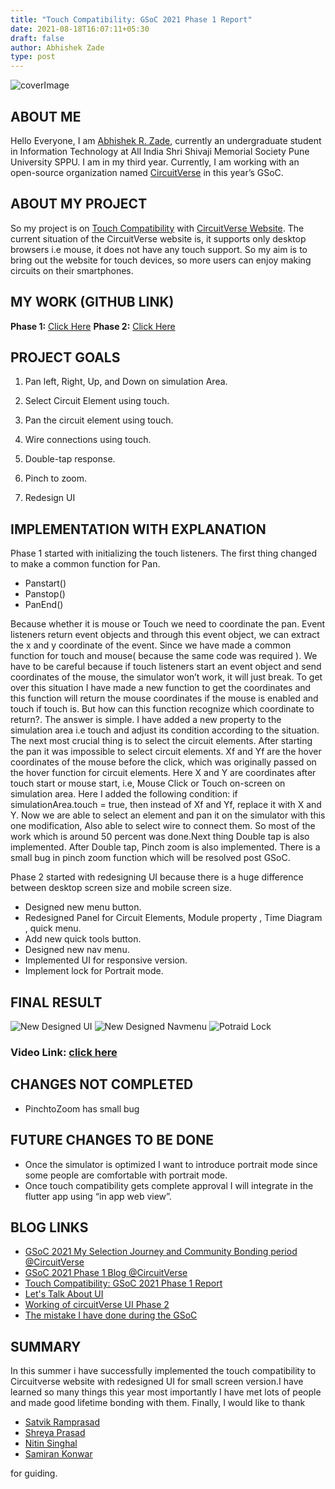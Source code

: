 ```yaml
---
title: "Touch Compatibility: GSoC 2021 Phase 1 Report"
date: 2021-08-18T16:07:11+05:30
draft: false
author: Abhishek Zade
type: post
---
```

![coverImage](/images/abhishek_phase_1_blog/FinalReportCoverAbhishekZade.png)

## ABOUT ME
Hello Everyone, I am [Abhishek R. Zade](https://www.linkedin.com/in/abhishek-zade-8095671ab/), currently an undergraduate student in Information Technology at All India Shri Shivaji Memorial Society Pune University SPPU. I am in my third year. Currently, I am working with an open-source organization named [CircuitVerse](https://circuitverse.org/) in this year’s GSoC.

## ABOUT MY PROJECT
So my project is on [Touch Compatibility](https://summerofcode.withgoogle.com/projects/#5562927320399872) with [CircuitVerse Website](https://circuitverse.org/). The current situation of the CircuitVerse website is, it supports only desktop browsers i.e mouse, it does not have any touch support. So my aim is to bring out the website for touch devices, so more users can enjoy making circuits on their smartphones.

## MY WORK (GITHUB LINK)
**Phase 1:** [Click Here](https://github.com/CircuitVerse/CircuitVerse/pull/2283)
**Phase 2:** [Click Here](https://github.com/CircuitVerse/CircuitVerse/pull/2362)

## PROJECT GOALS
1. Pan left, Right, Up, and Down on simulation Area.

2. Select Circuit Element using touch.

3. Pan the circuit element using touch.

4. Wire connections using touch.

5. Double-tap response.

6. Pinch to zoom.

7. Redesign UI 

## IMPLEMENTATION WITH EXPLANATION

Phase 1 started with initializing the touch listeners. The first thing changed  to make a common function for Pan.

- Panstart()
- Panstop()
- PanEnd()

Because whether it is mouse or Touch we need to coordinate the pan. Event listeners return event objects and through this event object, we can extract the x and y coordinate of the event.
Since we have made a common function for touch and mouse( because the same code was required ). We have to be  careful because if touch listeners start an event object and send coordinates of the mouse, the simulator won’t work, it will just break. To get over this situation I have made a new function to get the coordinates and this function will return the mouse coordinates if the mouse is enabled and touch if touch is. But how can this function recognize which coordinate to return?. The answer is simple. I have added a new property to the simulation area i.e touch and adjust its condition according to the situation.
The next most crucial thing is to select the circuit elements. After starting the pan it was impossible  to select circuit elements. Xf and Yf are the hover coordinates of the mouse before the click, which was originally passed on the hover function for circuit elements. Here X and Y are coordinates after touch start or mouse start, i.e, Mouse Click or Touch on-screen on simulation area. Here I added the following condition: if simulationArea.touch = true, then instead of Xf and Yf, replace it with X and Y. Now we are  able to select an element and pan it on the simulator with this one modification, Also able to select wire to connect them. So most of the work which is around 50 percent was done.Next thing Double tap is also implemented.
After Double tap, Pinch zoom is also implemented. There is a small bug in pinch zoom function which will be resolved post GSoC.

Phase 2 started with redesigning UI because there is a huge difference between desktop screen size and mobile screen size.
- Designed new menu button.
- Redesigned Panel for Circuit Elements, Module property , Time Diagram , quick menu.
- Add new quick tools button. 
- Designed new nav menu.
- Implemented UI for responsive version. 
- Implement lock for Portrait mode.

## FINAL RESULT
![New Designed UI](/images/abhishek_phase_1_blog/FinalDesignedCVAbhishekZade.png) 
![New Designed Navmenu](/images/abhishek_phase_1_blog/NamvmenuAbhishekZade.png)
![Potraid Lock](/images/abhishek_phase_1_blog/potraitlockAbhishekZade.png) 

### Video Link: [click here](https://drive.google.com/file/d/1_B_iZPF_WsSO_0dIdOj3CZI-pWvTiMwi/view?usp=sharing)  

## CHANGES NOT COMPLETED 
- PinchtoZoom has small bug

## FUTURE CHANGES TO BE DONE
- Once the simulator is optimized I want to introduce portrait mode since some people are comfortable with portrait mode.
- Once touch compatibility  gets complete  approval I will integrate in the flutter app using “in app web view”.

## BLOG LINKS
- [GSoC 2021 My Selection Journey and Community Bonding period @CircuitVerse](https://abhishekzade.medium.com/gsoc-2021-my-selection-journey-and-community-bonding-period-circuitverse-55633d337bde)
- [GSoC 2021 Phase 1 Blog @CircuitVerse](https://abhishekzade.medium.com/gsoc-2021-phase-1-blog-circuitverse-d09c4e7dfca0)
- [Touch Compatibility: GSoC 2021 Phase 1 Report](https://blog.circuitverse.org/posts/abhishekzade_phase_1_report/)
- [Let's Talk About UI](https://abhishekzade.medium.com/lets-talk-about-ui-df0e367f6b4?source=your_stories_page-------------------------------------)
- [Working of circuitVerse UI Phase 2](https://abhishekzade.medium.com/working-of-ui-f94e9fa07c9a?source=your_stories_page-------------------------------------)
- [The mistake I have done during the GSoC](https://abhishekzade.medium.com/the-mistake-i-have-done-during-the-gsoc-b7851d70613d?source=your_stories_page-------------------------------------)

## SUMMARY
In this summer i have successfully implemented the touch compatibility to Circuitverse website with redesigned UI for small screen version.I have  learned so many things this year most importantly I have met lots of people and made good lifetime bonding with them. Finally, I would like to thank 

- [Satvik Ramprasad](https://github.com/satu0king)
- [Shreya Prasad](https://github.com/ShreyaPrasad1209)
- [Nitin Singhal](https://github.com/nitin10s)
- [Samiran Konwar](https://github.com/abstrekt)

for guiding.
